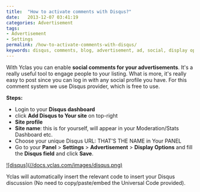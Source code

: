 ```yaml
---
title:  "How to activate comments with Disqus?"
date:   2013-12-07 03:41:19
categories: Advertisement
tags: 
- Advertisement
- Settings
permalink: /how-to-activate-comments-with-disqus/
keywords: disqus, comments, blog, advertisement, ad, social, display options discussion
---
```

With Yclas you can enable **social comments for your advertisements**. It's a really useful tool to engage people to your listing. What is more, it's really easy to post since you can log in with any social profile you have. For this comment system we use Disqus provider, which is free to use.

**Steps:**

  * Login to your **Disqus dashboard**
  * click **Add Disqus to Your site** on top-right
  * **Site profile**
  * **Site name**: this is for yourself, will appear in your Moderation/Stats Dashboard etc.
  * Choose your unique Disqus URL: THAT'S THE NAME in Your PANEL
  * Go to your **Panel** > **Settings** > **Advertisement** > **Display Options** and fill the **Disqus field** and click **Save**.

<a href="//docs.yclas.com/images/disqus.png" class="thumbnail gallery-item" data-gallery>
![disqus](//docs.yclas.com/images/disqus.png) 
</a>

Yclas will automatically insert the relevant code to insert your Disqus discussion (No need to copy/paste/embed the Universal Code provided). 


